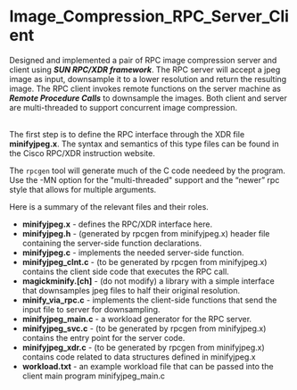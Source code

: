 # Image_Compression_RPC_Server_Client
Designed and implemented a pair of RPC image compression server and client using _**SUN RPC/XDR framework**_. The RPC server will accept a jpeg image as input, downsample it to a lower resolution and return the resulting image. The RPC client invokes remote functions on the server machine as _**Remote Procedure Calls**_ to downsample the images. Both client and server are multi-threaded to support concurrent image compression. <br /><br />

The first step is to define the RPC interface through the XDR file **minifyjpeg.x**. The syntax and semantics of this type files can be found in the Cisco RPC/XDR instruction website. <br />

The `rpcgen` tool will generate much of the C code needeed by the program. Use the -MN option for the "multi-threaded" support and the “newer” rpc style that allows for multiple arguments. <br />

Here is a summary of the relevant files and their roles.
- **minifyjpeg.x** - defines the RPC/XDR interface here.
- **minifyjpeg.h** - (generated by rpcgen from minifyjpeg.x) header file containing the server-side function declarations.
- **minifyjpeg.c** - implements the needed server-side function.
- **minifyjpeg_clnt.c** - (to be generated by rpcgen from minifyjpeg.x) contains the client side code that executes the RPC call.
- **magickminify.[ch]** - (do not modify) a library with a simple interface that downsamples jpeg files to half their original resolution.
- **minify_via_rpc.c** - implements the client-side functions that send the input file to server for downsampling.
- **minifyjpeg_main.c** - a workload generator for the RPC server.
- **minifyjpeg_svc.c** - (to be generated by rpcgen from minifyjpeg.x) contains the entry point for the server code. 
- **minifyjpeg_xdr.c** - (to be generated by rpcgen from minifyjpeg.x) contains code related to data structures defined in minifyjpeg.x
- **workload.txt** - an example workload file that can be passed into the client main program minifyjpeg_main.c
